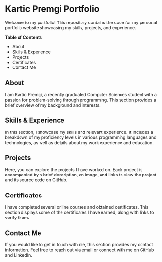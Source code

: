 # Kartic Premgi Portfolio
Welcome to my portfolio! This repository contains the code for my personal portfolio website showcasing my skills, projects, and experience.

**Table of Contents**
- About
- Skills & Experience
- Projects
- Certificates
- Contact Me

## About
I am Kartic Premgi, a recently graduated Computer Sciences student with a passion for problem-solving through programming. This section provides a brief overview of my background and interests.

## Skills & Experience
In this section, I showcase my skills and relevant experience. It includes a breakdown of my proficiency levels in various programming languages and technologies, as well as details about my work experience and education.

## Projects
Here, you can explore the projects I have worked on. Each project is accompanied by a brief description, an image, and links to view the project and its source code on GitHub.

## Certificates
I have completed several online courses and obtained certificates. This section displays some of the certificates I have earned, along with links to verify them.

## Contact Me
If you would like to get in touch with me, this section provides my contact information. Feel free to reach out via email or connect with me on GitHub and LinkedIn.
